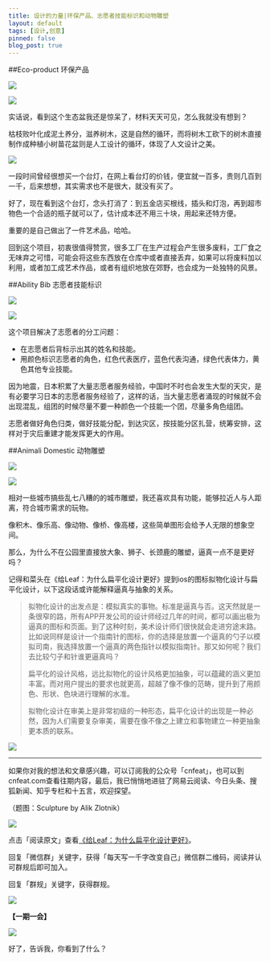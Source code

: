 ```yaml
---
title: 设计的力量|环保产品、志愿者技能标识和动物雕塑
layout: default
tags: [设计,创意]
pinned: false
blog_post: true
---
```




##Eco-product 环保产品

![](http://cnfeat.qiniudn.com/P40715-145133.jpg)

![](http://cnfeat.qiniudn.com/P40715-142401.jpg)



实话说，看到这个生态盆我还是惊呆了，材料天天可见，怎么我就没有想到？

枯枝败叶化成泥土养分，滋养树木，这是自然的循环，而将树木工砍下的树木直接制作成种植小树苗花盆则是人工设计的循环，体现了人文设计之美。

![](http://cnfeat.qiniudn.com/P40715-142340.jpg)

一段时间曾经很想买一个台灯，在网上看台灯的价钱，便宜就一百多，贵则几百到一千，后来想想，其实需求也不是很大，就没有买了。

好了，现在看到这个台灯，念头打消了：到五金店买根线，插头和灯泡，再到超市物色一个合适的瓶子就可以了，估计成本还不用三十块，用起来还特方便。

重要的是自己做出了一件艺术品，哈哈。

回到这个项目，初衷很值得赞赏，很多工厂在生产过程会产生很多废料，工厂食之无味弃之可惜，可能会将这些东西放在仓库中或者直接丢弃，如果可以将废料加以利用，或者加工成艺术作品，或者有组织地放在郊野，也会成为一处独特的风景。

##Ability Bib 志愿者技能标识

![](http://cnfeat.qiniudn.com/P40715-144252.jpg)

![](http://cnfeat.qiniudn.com/P40715-144300.jpg)

这个项目解决了志愿者的分工问题：

- 在志愿者后背标示出其的姓名和技能。
- 用颜色标识志愿者的角色，红色代表医疗，蓝色代表沟通，绿色代表体力，黄色其他专业技能。

因为地震，日本积累了大量志愿者服务经验，中国时不时也会发生大型的天灾，是有必要学习日本的志愿者服务经验了，这样的话，当大量志愿者涌现的时候就不会出现混乱，组团的时候尽量不要一种颜色一个技能一个团，尽量多角色组团。

志愿者做好角色归类，做好技能分配，到达灾区，按技能分区扎营，统筹安排，这样对于灾后重建才能发挥更大的作用。


##Animali Domestic 动物雕塑


![](http://cnfeat.qiniudn.com/P40715-141222.jpg)

![](http://cnfeat.qiniudn.com/P40715-141532.jpg)

相对一些城市搞些乱七八糟的的城市雕塑，我还喜欢具有功能，能够拉近人与人距离，符合城市需求的玩物。

像积木、像乐高、像动物、像桥、像高楼，这些简单图形会给予人无限的想象空间。

那么，为什么不在公园里直接放大象、狮子、长颈鹿的雕塑，逼真一点不是更好吗？

记得和菜头在《给Leaf：为什么扁平化设计更好》提到ios的图标拟物化设计与扁平化设计，以下这段话或许能解释逼真与抽象的关系。

>拟物化设计的出发点是：模拟真实的事物。标准是逼真与否。这天然就是一条很窄的路，所有APP开发公司的设计师经过几年的时间，都可以画出极为逼真的图标和页面。到了这种时刻，美术设计师们很快就会走进穷途末路。比如说同样是设计一个指南针的图标，你的选择是放置一个逼真的勺子以模拟司南，我选择放置一个逼真的两色指针以模拟指南针。那又如何呢？我们去比较勺子和针谁更逼真吗？
>
>扁平化的设计风格，远比拟物化的设计风格更加抽象，可以蕴藏的涵义更加丰富。而对用户提出的要求也就更高，超越了像不像的范畴，提升到了用颜色、形状、色块进行理解的水准。
>
>拟物化设计在审美上是非常初级的一种形态，扁平化设计的出现是一种必然，因为人们需要复杂审美，需要在像不像之上建立和事物建立一种更抽象更本质的联系。

![](http://cnfeat.qiniudn.com/P40715-141241.jpg)

----

如果你对我的想法和文章感兴趣，可以订阅我的公众号「cnfeat」，也可以到cnfeat.com查看往期内容，最后，我已悄悄地进驻了网易云阅读、今日头条、搜狐新闻、知乎专栏和十五言，欢迎探望。

（题图：Sculpture by Alik Zlotnik）

![](http://cnfeat.qiniudn.com/mHDSX.png)

点击「阅读原文」查看[《给Leaf：为什么扁平化设计更好》](http://mp.weixin.qq.com/s?__biz=MjM5MjAzODU2MA==&mid=201000933&idx=1&sn=08b99fa87d8a1742160e917a931d3cf5&3rd=MzA3MDU4NTYzMw==&scene=6#rd)。


回复「微信群」关键字，获得「每天写一千字改变自己」微信群二维码，阅读并认可群规后即可加入。

回复「群规」关键字，获得群规。

![](http://cnfeat.qiniudn.com/%E7%AD%BE%E5%90%8D-2014-07-11.png)

**【一期一会】**

![](http://a0.att.hudong.com/16/86/01300000206900131910865593922.jpg)

好了，告诉我，你看到了什么？


